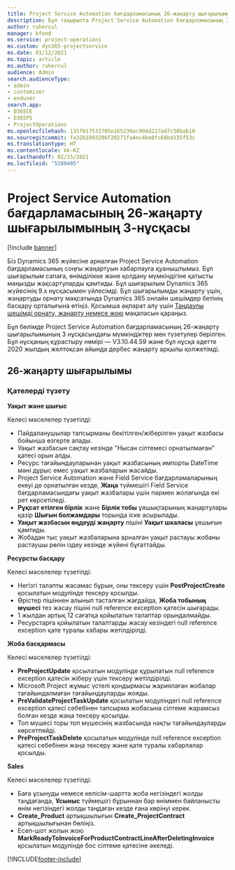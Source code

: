 ```yaml
---
title: Project Service Automation бағдарламасының 26-жаңарту шығарылымы, 3-нұсқасындағы жаңалықтар немесе өзгерістер
description: Бұл тақырыпта Project Service Automation бағдарламасының 26-жаңарту шығарылымының 3-нұсқасындағы қолжетімді мүмкіндіктер мен түзетулер берілген.
author: ruhercul
manager: kfend
ms.service: project-operations
ms.custom: dyn365-projectservice
ms.date: 01/12/2021
ms.topic: article
ms.author: ruhercul
audience: Admin
search.audienceType:
- admin
- customizer
- enduser
search.app:
- D365CE
- D365PS
- ProjectOperations
ms.openlocfilehash: 135f017533705e165230ac994d217ad7c58bab10
ms.sourcegitcommit: fa32b1893286f20271fa4ec4be8fc68bd135f53c
ms.translationtype: HT
ms.contentlocale: kk-KZ
ms.lasthandoff: 02/15/2021
ms.locfileid: "5280405"
---
```

# <a name="project-service-automation-update-release-26-v3"></a>Project Service Automation бағдарламасының 26-жаңарту шығарылымының 3-нұсқасы

[!include [banner](../includes/psa-now-project-operations.md)]

Біз Dynamics 365 жүйесіне арналған Project Service Automation бағдарламасының соңғы жаңартуын хабарлауға қуаныштымыз. Бұл шығарылым сапаға, өнімділікке және қолдану мүмкіндігіне қатысты маңызды жақсартуларды қамтиды. Бұл шығарылым Dynamics 365 жүйесінің 9.x нұсқасымен үйлесімді. Бұл шығарылымды жаңарту үшін, жаңартуды орнату мақсатында Dynamics 365 онлайн шешімдер бетінің басқару орталығына өтіңіз. Қосымша ақпарат алу үшін [Таңдаулы шешімді орнату, жаңарту немесе жою](https://docs.microsoft.com/power-platform/admin/install-remove-preferred-solution) мақаласын қараңыз.

Бұл бөлімде Project Service Automation бағдарламасының 26-жаңарту шығарылымының 3 нұсқасындағы мүмкіндіктер мен түзетулер берілген. Бұл нұсқаның құрастыру нөмірі — V3.10.44.59 және бұл нұсқа әдетте 2020 жылдың желтоқсан айында дербес жаңарту арқылы қолжетімді.

## <a name="update-release-26"></a>26-жаңарту шығарылымы

### <a name="bug-fixes"></a>Қателерді түзету

**Уақыт және шығыс**

Келесі мәселелер түзетілді:

- Пайдаланушылар тапсырманы бекітілген/жіберілген уақыт жазбасы бойынша өзгерте алады.
- Уақыт жазбасын сақтау кезінде "Нысан сілтемесі орнатылмаған" қатесі орын алды.
- Ресурс тағайындауларынан уақыт жазбасының импорты DateTime мәні дұрыс емес уақыт жазбаларын жасайды.
- Project Service Automation және Field Service бағдарламаларының екеуі де орнатылған кезде, **Жаңа** түймешігі Field Service бағдарламасындағы уақыт жазбалары үшін пәрмен жолағында екі рет көрсетіледі.
- **Рұқсат етілген бірлік** және **Бірлік тобы** ұяшықтарының жаңартулары қазір **Шығын болжамдары** торында іске асырылады.
- **Уақыт жазбасын өңдеуді жаңарту** пішіні **Уақыт шкаласы** ұяшығын қамтиды.
- Жобадан тыс уақыт жазбаларына арналған уақыт растауы жобаны растаушы рөлін іздеу кезінде жүйені бұғаттайды.

**Ресурсты басқару**

Келесі мәселелер түзетілді:

- Негізгі талапты жасамас бұрын, оны тексеру үшін **PostProjectCreate** қосылатын модулінде тексеру қосылды.
- Өрістер пішіннен алынып тасталған жағдайда, **Жоба тобының мүшесі** тез жасау пішіні null reference exception қатесін шығарады.
- 1 жылдан артық 12 сағатқа қойылатын талаптар орындалмайды.
- Ресурстарға қойылатын талаптарды жасау кезіндегі null reference exception қате туралы хабары жетілдірілді.

**Жоба басқармасы**

Келесі мәселелер түзетілді:

- **PreProjectUpdate** қосылатын модулінде құрылатын null reference exception қатесін жіберу үшін тексеру жетілдірілді.
- Microsoft Project жұмыс үстелі қондырмасы жариялаған жобалар тағайындалмаған тағайындауларды жояды.
- **PreValidateProjectTaskUpdate** қосылатын модуліндегі null reference exception қатесі себебінен тапсырма жобасына сілтеме жарамсыз болған кезде жаңа тексеру қосылды.
- Топ мүшесі торы топ мүшесінің жазбасында нақты тағайындауларды көрсетпейді.
- **PreProjectTaskDelete** қосылатын модулінде null reference exception қатесі себебінен жаңа тексеру және қате туралы хабарлалар қосылды.

**Sales**

Келесі мәселелер түзетілді:

- Баға ұсынуды немесе келісім-шартта жоба негізіндегі жолды таңдағанда, **Ұсыныс** түймешігі бұрыннан бар өніммен байланысты өнім негізіндегі жолды таңдаған кезде ғана көрінуі керек.
- **Create_Product** артықшылығын **Create_ProjectContract** артықшылығынан бөліңіз.
- Есеп-шот жолын жою **MarkReadyToInvoiceForProductContractLineAfterDeletingInvoice** қосылатын модулінде бос сілтеме қатесіне әкеледі.


[!INCLUDE[footer-include](../includes/footer-banner.md)]